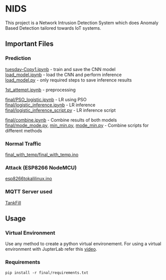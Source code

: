 # NIDS

This project is a Network Intrusion Detection System which does Anomaly Based Detection tailored towards IoT systems.



## Important Files

### Prediction
[tuesday-Copy1.ipynb](tuesday-Copy1.ipynb) -  train and save the CNN model\
[load_model.ipynb](load_model.ipynb) - load the CNN and perform inference\
[load_model.py](load_model.py) - only required steps to save inference results

[1st_attempt.ipynb](final/1st_attempt.ipynb) - preprocessing

[final/PSO_logistic.ipynb](final/PSO_logistic.ipynb) - LR using PSO\
[final/logistic_inference.ipynb](final/logistic_inference.ipynb) - LR inference\
[final/logistic_inference_script.py](final/logistic_inference_script.py) - LR inference script

[final/combine.ipynb](final/combine.ipynb) - Combine results of both models\
[final/mode_mode.py](final/mode_mode.py), [min_min.py](final/min_min.py), [mode_min.py](final/mode_min.py) - Combine scripts for different methods


### Normal Traffic
[final_with_temp/final_with_temp.ino](final_with_temp/final_with_temp.ino)


### Attack (ESP8266 NodeMCU)
[esp8266tokalilinux.ino](esp8266tokalilinux.ino)


### MQTT Server used
[TankFill](https://github.com/roshan-nahsor/TankFill)



## Usage

### Virtual Environment
Use any method to create a python virtual environement.
For using a virtual environment with JupterLab refer this [video](https://youtu.be/9LIWqWSABHc).

### Requirements
`pip install -r final/requirements.txt`

